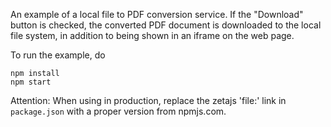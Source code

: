 An example of a local file to PDF conversion service.  If the "Download" button is checked, the
converted PDF document is downloaded to the local file system, in addition to being shown in an
iframe on the web page.

To run the example, do
```
npm install
npm start
```

Attention: When using in production, replace the zetajs 'file:' link in `package.json` with a proper version from npmjs.com.
